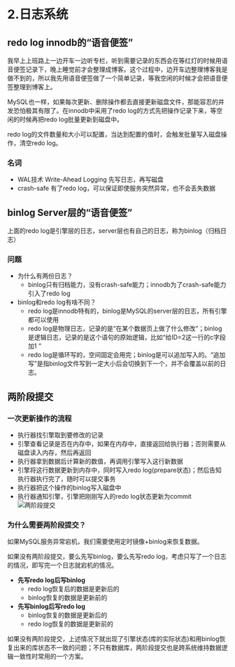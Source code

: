 # 2.日志系统


## redo log innodb的“语音便签”

我早上上班路上一边开车一边听专栏，听到需要记录的东西会在等红灯的时候用语音便签记录下，晚上睡觉前才会整理成博客。这个过程中，边开车边整理博客我是做不到的，所以我先用语音便签做了一个简单记录，等我空闲的时候才会把语音便签整理到博客上。

MySQL也一样，如果每次更新、删除操作都去直接更新磁盘文件，那能容忍的并发恐怕极其有限了。在innodb中采用了redo log的方式先把操作记录下来，等空闲的时候再把redo log批量更新到磁盘中。

redo log的文件数量和大小可以配置，当达到配置的值时，会触发批量写入磁盘操作，清空redo log。

###  名词

* WAL技术 Write-Ahead Logging 先写日志，再写磁盘
* crash-safe 有了redo log，可以保证即使服务突然异常，也不会丢失数据

## binlog Server层的“语音便签”

上面的redo log是引擎层的日志，server层也有自己的日志，称为binlog（归档日志）

### 问题

* 为什么有两份日志？
  * binlog只有归档能力，没有crash-safe能力；innodb为了crash-safe能力引入了redo log
* binlog和redo log有啥不同？
  * redo log是innodb特有的，binlog是MySQL的server层的日志，所有引擎都可以使用
  * redo log是物理日志，记录的是“在某个数据页上做了什么修改”；binlog是逻辑日志，记录的是这个语句的原始逻辑，比如“给ID=2这一行的c字段加1 ”
  * redo log是循环写的，空间固定会用完；binlog是可以追加写入的。“追加写”是指binlog文件写到一定大小后会切换到下一个，并不会覆盖以前的日志。

## 两阶段提交

### 一次更新操作的流程

* 执行器找引擎取到要修改的记录
* 引擎查看记录是否在内存中，如果在内存中，直接返回给执行器；否则需要从磁盘读入内存，然后再返回
* 执行器拿到数据后计算新的数值，再调用引擎写入这行新数据
* 引擎将这行数据更新到内存中，同时写入redo log(prepare状态)；然后告知执行器执行完了，随时可以提交事务
* 执行器把这个操作的binlog写入磁盘中
* 执行器通知引擎，引擎把刚刚写入的redo log状态更新为commit
![两阶段提交](https://www.qiaomaoshuang.com//images/MySQL/two-stage-commit.png)

###  为什么需要两阶段提交？

如果MySQL服务异常宕机，我们需要使用定时镜像+binlog来恢复数据。

如果没有两阶段提交，要么先写binlog，要么先写redo log，考虑只写了一个日志的情况，即写完一个日志就宕机的情况。

* **先写redo log后写binlog**
  * redo log恢复后的数据是更新后的
  * binlog恢复的数据是更新前的
* **先写binlog后写redo log**
  * binlog恢复的数据是更新后的
  * redo log恢复的数据是更新前的

如果没有两阶段提交，上述情况下就出现了引擎状态(库的实际状态)和用binlog恢复出来的库状态不一致的问题；不只有数据库，两阶段提交也是跨系统维持数据逻辑一致性时常用的一个方案。



